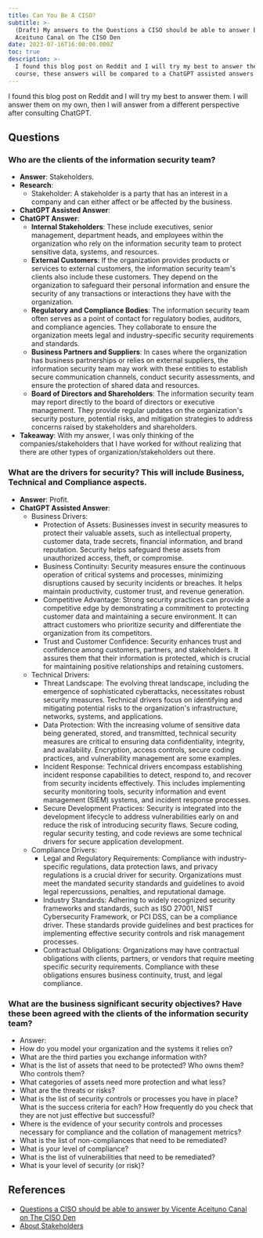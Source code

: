 ```yaml
---
title: Can You Be A CISO?
subtitle: >-
  (Draft) My answers to the Questions a CISO should be able to answer by Vicente
  Aceituno Canal on The CISO Den
date: 2023-07-16T16:00:00.000Z
toc: true
description: >-
  I found this blog post on Reddit and I will try my best to answer them. Of
  course, these answers will be compared to a ChatGPT assisted answers.
---
```


I found this blog post on Reddit and I will try my best to answer them. I will answer them on my own, then I will answer from a different perspective after consulting ChatGPT.

## Questions

### Who are the clients of the information security team?

* **Answer**: Stakeholders.
* **Research**: 
  * Stakeholder: A stakeholder is a party that has an interest in a company and can either affect or be affected by the business.
* **ChatGPT Assisted Answer**:
* **ChatGPT Answer**:
  * **Internal Stakeholders**: These include executives, senior management, department heads, and employees within the organization who rely on the information security team to protect sensitive data, systems, and resources.
  * **External Customers**: If the organization provides products or services to external customers, the information security team's clients also include these customers. They depend on the organization to safeguard their personal information and ensure the security of any transactions or interactions they have with the organization.
  * **Regulatory and Compliance Bodies**: The information security team often serves as a point of contact for regulatory bodies, auditors, and compliance agencies. They collaborate to ensure the organization meets legal and industry-specific security requirements and standards.
  * **Business Partners and Suppliers**: In cases where the organization has business partnerships or relies on external suppliers, the information security team may work with these entities to establish secure communication channels, conduct security assessments, and ensure the protection of shared data and resources.
  * **Board of Directors and Shareholders**: The information security team may report directly to the board of directors or executive management. They provide regular updates on the organization's security posture, potential risks, and mitigation strategies to address concerns raised by stakeholders and shareholders.
* **Takeaway**: With my answer, I was only thinking of the companies/stakeholders that I have worked for without realizing that there are other types of organization/stakeholders out there.

### What are the drivers for security? This will include Business, Technical and Compliance aspects.

* **Answer**: Profit.
* **ChatGPT Assisted Answer**:
  * Business Drivers:
    * Protection of Assets: Businesses invest in security measures to protect their valuable assets, such as intellectual property, customer data, trade secrets, financial information, and brand reputation. Security helps safeguard these assets from unauthorized access, theft, or compromise.
    * Business Continuity: Security measures ensure the continuous operation of critical systems and processes, minimizing disruptions caused by security incidents or breaches. It helps maintain productivity, customer trust, and revenue generation.
    * Competitive Advantage: Strong security practices can provide a competitive edge by demonstrating a commitment to protecting customer data and maintaining a secure environment. It can attract customers who prioritize security and differentiate the organization from its competitors.
    * Trust and Customer Confidence: Security enhances trust and confidence among customers, partners, and stakeholders. It assures them that their information is protected, which is crucial for maintaining positive relationships and retaining customers.
  * Technical Drivers:
    * Threat Landscape: The evolving threat landscape, including the emergence of sophisticated cyberattacks, necessitates robust security measures. Technical drivers focus on identifying and mitigating potential risks to the organization's infrastructure, networks, systems, and applications.
    * Data Protection: With the increasing volume of sensitive data being generated, stored, and transmitted, technical security measures are critical to ensuring data confidentiality, integrity, and availability. Encryption, access controls, secure coding practices, and vulnerability management are some examples.
    * Incident Response: Technical drivers encompass establishing incident response capabilities to detect, respond to, and recover from security incidents effectively. This includes implementing security monitoring tools, security information and event management (SIEM) systems, and incident response processes.
    * Secure Development Practices: Security is integrated into the development lifecycle to address vulnerabilities early on and reduce the risk of introducing security flaws. Secure coding, regular security testing, and code reviews are some technical drivers for secure application development.
  * Compliance Drivers:
    * Legal and Regulatory Requirements: Compliance with industry-specific regulations, data protection laws, and privacy regulations is a crucial driver for security. Organizations must meet the mandated security standards and guidelines to avoid legal repercussions, penalties, and reputational damage.
    * Industry Standards: Adhering to widely recognized security frameworks and standards, such as ISO 27001, NIST Cybersecurity Framework, or PCI DSS, can be a compliance driver. These standards provide guidelines and best practices for implementing effective security controls and risk management processes.
    * Contractual Obligations: Organizations may have contractual obligations with clients, partners, or vendors that require meeting specific security requirements. Compliance with these obligations ensures business continuity, trust, and legal compliance.

### What are the business significant security objectives? Have these been agreed with the clients of the information security team?

* Answer:
* How do you model your organization and the systems it relies on?
* What are the third parties you exchange information with?
* What is the list of assets that need to be protected? Who owns them? Who controls them?
* What categories of assets need more protection and what less?
* What are the threats or risks?
* What
  is the list of security controls or processes you have in place? What
  is the success criteria for each? How frequently do you check that they
  are not just effective but successful?
* Where is the evidence of your security controls and processes necessary for compliance and the collation of management metrics?
* What is the list of non-compliances that need to be remediated?
* What is your level of compliance?
* What is the list of vulnerabilities that need to be remediated?
* What is your level of security (or risk)?

## References

* [Questions a CISO should be able to answer by Vicente Aceituno Canal on The CISO Den](https://medium.com/the-ciso-den/questions-a-ciso-should-be-able-to-answer-87cdc681f746)
* [About Stakeholders](https://www.investopedia.com/terms/s/stakeholder.asp)
